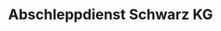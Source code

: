 ---
title: "Abschleppdienst Schwarz KG"
url: /ochsenfurt/abschleppdienst-schwarz-kg/
shop: Autowerkstatt
---